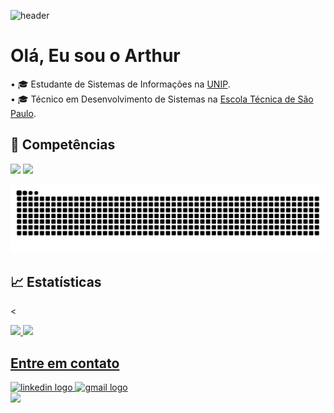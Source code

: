 ![header](https://capsule-render.vercel.app/api?type=Waving&color=092e20&height=200&section=header&text=Fullstack%20Developer&fontSize=60&animation=fadeIn&fontColor=ffffff)
<h1 align="left">Olá, Eu sou o Arthur</h1>

<p align="left">
• 🎓 Estudante de Sistemas de Informações na <a href="https://www.unip.br/">UNIP</a>.<BR>
• 🎓 Técnico em Desenvolvimento de Sistemas na <a href="https://etecsp.cps.sp.gov.br/pagina-exemplo-2/">Escola Técnica de São Paulo</a>.<BR>
</p>

## 🚀 Competências

<p align="left">
   <img src="https://skillicons.dev/icons?i=php,cs,js,mysql,html,css"/> <img src="https://martinsblog.dk/wp-content/uploads/2021/07/sql-logo.png" style = "width:50px; heigth:50px"/>
</p>

![Snake animation](https://github.com/ArthurBerrios/ArthurBerrios/blob/output/github-contribution-grid-snake.svg)

## 📈 Estatísticas

<<div>
<a href="https://github.com/ArthurBerrios">
<img loading="lazy" height="180em" src="https://github-readme-stats.vercel.app/api/top-langs/?username=ArthurBerrios&layout=compact&langs_count=7&theme=dracula"/>
<img loading="lazy" height="180em" src="https://github-readme-stats.vercel.app/api?username=ArthurBerrios&show_icons=true&theme=dracula&include_all_commits=true&count_private=true"/>
</div>

## Entre em contato

<div align="left">
    <a href="www.linkedin.com/in/arthur-berrios-1662082a8" target="_blank">
        <img src="https://img.shields.io/static/v1?message=LinkedIn&logo=linkedin&label=&color=0077B5&logoColor=white&labelColor=&style=for-the-badge" height="30" alt="linkedin logo"/>
    </a>
    <a href = "mailto:arthurbralmeida@gmail.com" target="_blank">
      <img loading="lazy" src="https://img.shields.io/badge/Gmail-D14836?style=for-the-badge&logo=gmail&logoColor=white" target="_blank" height="30" alt="gmail logo">
    </a>
</div>

<img src="https://capsule-render.vercel.app/api?type=waving&color=092e20&height=120&section=footer"/>
